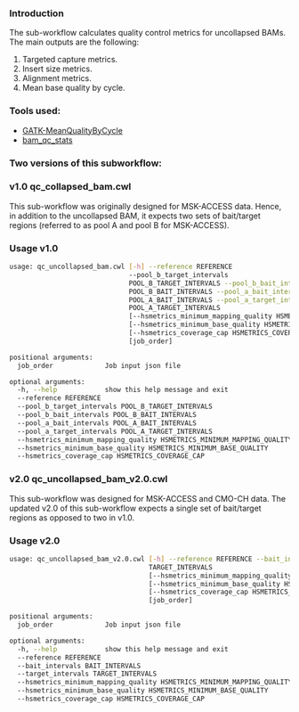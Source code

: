 ### Introduction
The sub-workflow calculates quality control metrics for uncollapsed BAMs. The main outputs are the following:

1. Targeted capture metrics.
2. Insert size metrics.
3. Alignment metrics.
4. Mean base quality by cycle.

### Tools used:

- [GATK-MeanQualityByCycle](../command_line_tools/gatk_mean_quality_by_cycle/README.md)
- [bam_qc_stats](../bam_qc_stats/README.md)

### Two versions of this subworkflow:
### v1.0 qc_collapsed_bam.cwl

This sub-workflow was originally designed for MSK-ACCESS data. Hence, in addition to the uncollapsed BAM, it expects two sets of bait/target regions (referred to as pool A and pool B for MSK-ACCESS).

### Usage v1.0

```bash
usage: qc_uncollapsed_bam.cwl [-h] --reference REFERENCE
                              --pool_b_target_intervals
                              POOL_B_TARGET_INTERVALS --pool_b_bait_intervals
                              POOL_B_BAIT_INTERVALS --pool_a_bait_intervals
                              POOL_A_BAIT_INTERVALS --pool_a_target_intervals
                              POOL_A_TARGET_INTERVALS
                              [--hsmetrics_minimum_mapping_quality HSMETRICS_MINIMUM_MAPPING_QUALITY]
                              [--hsmetrics_minimum_base_quality HSMETRICS_MINIMUM_BASE_QUALITY]
                              [--hsmetrics_coverage_cap HSMETRICS_COVERAGE_CAP]
                              [job_order]

positional arguments:
  job_order             Job input json file

optional arguments:
  -h, --help            show this help message and exit
  --reference REFERENCE
  --pool_b_target_intervals POOL_B_TARGET_INTERVALS
  --pool_b_bait_intervals POOL_B_BAIT_INTERVALS
  --pool_a_bait_intervals POOL_A_BAIT_INTERVALS
  --pool_a_target_intervals POOL_A_TARGET_INTERVALS
  --hsmetrics_minimum_mapping_quality HSMETRICS_MINIMUM_MAPPING_QUALITY
  --hsmetrics_minimum_base_quality HSMETRICS_MINIMUM_BASE_QUALITY
  --hsmetrics_coverage_cap HSMETRICS_COVERAGE_CAP
```
### v2.0 qc_uncollapsed_bam_v2.0.cwl

This sub-workflow was designed for MSK-ACCESS and CMO-CH data. The updated v2.0 of this sub-workflow expects a single set of bait/target regions as opposed to two in v1.0.

### Usage v2.0 

```bash
usage: qc_uncollapsed_bam_v2.0.cwl [-h] --reference REFERENCE --bait_intervals BAIT_INTERVALS --target_intervals
                                   TARGET_INTERVALS
                                   [--hsmetrics_minimum_mapping_quality HSMETRICS_MINIMUM_MAPPING_QUALITY]
                                   [--hsmetrics_minimum_base_quality HSMETRICS_MINIMUM_BASE_QUALITY]
                                   [--hsmetrics_coverage_cap HSMETRICS_COVERAGE_CAP]
                                   [job_order]

positional arguments:
  job_order             Job input json file

optional arguments:
  -h, --help            show this help message and exit
  --reference REFERENCE
  --bait_intervals BAIT_INTERVALS
  --target_intervals TARGET_INTERVALS
  --hsmetrics_minimum_mapping_quality HSMETRICS_MINIMUM_MAPPING_QUALITY
  --hsmetrics_minimum_base_quality HSMETRICS_MINIMUM_BASE_QUALITY
  --hsmetrics_coverage_cap HSMETRICS_COVERAGE_CAP
  ```